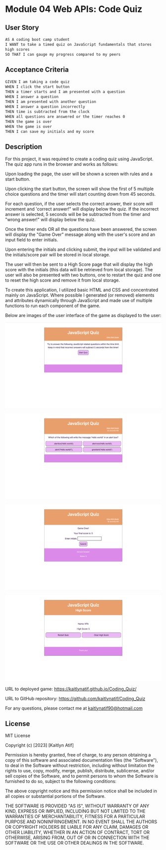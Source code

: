 # Module 04 Web APIs: Code Quiz

## User Story

```
AS A coding boot camp student
I WANT to take a timed quiz on JavaScript fundamentals that stores high scores
SO THAT I can gauge my progress compared to my peers
```

## Acceptance Criteria

```
GIVEN I am taking a code quiz
WHEN I click the start button
THEN a timer starts and I am presented with a question
WHEN I answer a question
THEN I am presented with another question
WHEN I answer a question incorrectly
THEN time is subtracted from the clock
WHEN all questions are answered or the timer reaches 0
THEN the game is over
WHEN the game is over
THEN I can save my initials and my score
```

## Description

For this project, it was required to create a coding quiz using JavaScript. The quiz app runs in the browser and works as follows:

Upon loading the page, the user will be shown a screen with rules and a start button.

Upon clicking the start button, the screen will show the first of 5 multiple choice questions and the timer will start counting down from 45 seconds.

For each question, if the user selects the correct answer, their score will increment and 'correct answer!" will display below the quiz. If the incorrect answer is selected, 5 seconds will be be subtracted from the timer and "wrong answer!" will display below the quiz.

Once the timer ends OR all the questions have been answered, the screen will display the "Game Over" message along with the user's score and an input field to enter initials.

Upon entering the initials and clicking submit, the input will be validated and the initials/score pair will be stored in local storage.

The user will then be sent to a High Score page that will display the high score with the initials (this data will be retrieved from local storage). The user will also be presented with two buttons, one to restart the quiz and one to reset the high score and remove it from local storage.

To create this application, I utilized basic HTML and CSS and concentrated mainly on JavaScript. Where possible I generated (or removed) elements and attributes dynamically through JavaScript and made use of multiple functions to run each component of the game.

Below are images of the user interface of the game as displayed to the user:

![A user clicks through an interactive coding quiz, then enters initials to save the high score before resetting and starting over.](./Assets/screenshot_codingquiz1.png)

![A user clicks through an interactive coding quiz, then enters initials to save the high score before resetting and starting over.](./Assets/screenshot_codingquiz2.png)

![A user clicks through an interactive coding quiz, then enters initials to save the high score before resetting and starting over.](./Assets/screenshot_codingquiz3.png)

![A user clicks through an interactive coding quiz, then enters initials to save the high score before resetting and starting over.](./Assets/screenshot_codingquiz4.png)

URL to deployed game:
https://kaitlynatif.github.io/Coding_Quiz/

URL to GitHub repository:
https://github.com/kaitlynatif/Coding_Quiz

For any questions, please contact me at kaitlynatif90@hotmail.com

## License

MIT License

Copyright (c) [2023] [Kaitlyn Atif]

Permission is hereby granted, free of charge, to any person obtaining a copy of this software and associated documentation files (the "Software"), to deal in the Software without restriction, including without limitation the rights to use, copy, modify, merge, publish, distribute, sublicense, and/or sell copies of the Software, and to permit persons to whom the Software is furnished to do so, subject to the following conditions:

The above copyright notice and this permission notice shall be included in all copies or substantial portions of the Software.

THE SOFTWARE IS PROVIDED "AS IS", WITHOUT WARRANTY OF ANY KIND, EXPRESS OR IMPLIED, INCLUDING BUT NOT LIMITED TO THE WARRANTIES OF MERCHANTABILITY, FITNESS FOR A PARTICULAR PURPOSE AND NONINFRINGEMENT. IN NO EVENT SHALL THE AUTHORS OR COPYRIGHT HOLDERS BE LIABLE FOR ANY CLAIM, DAMAGES OR OTHER LIABILITY, WHETHER IN AN ACTION OF CONTRACT, TORT OR OTHERWISE, ARISING FROM, OUT OF OR IN CONNECTION WITH THE SOFTWARE OR THE USE OR OTHER DEALINGS IN THE SOFTWARE.